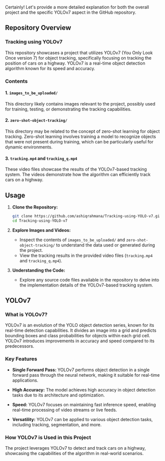 Certainly! Let's provide a more detailed explanation for both the overall project and the specific YOLOv7 aspect in the GitHub repository.

## Repository Overview

### Tracking using YOLOv7

This repository showcases a project that utilizes YOLOv7 (You Only Look Once version 7) for object tracking, specifically focusing on tracking the position of cars on a highway. YOLOv7 is a real-time object detection algorithm known for its speed and accuracy.

### Contents

#### 1. `images_to_be_uploaded/`

This directory likely contains images relevant to the project, possibly used for training, testing, or demonstrating the tracking capabilities.

#### 2. `zero-shot-object-tracking/`

This directory may be related to the concept of zero-shot learning for object tracking. Zero-shot learning involves training a model to recognize objects that were not present during training, which can be particularly useful for dynamic environments.

#### 3. `tracking.mp4` and `tracking_q.mp4`

These video files showcase the results of the YOLOv7-based tracking system. The videos demonstrate how the algorithm can efficiently track cars on a highway.

## Usage

1. **Clone the Repository:**
   ```bash
   git clone https://github.com/ashiqrahmana/Tracking-using-YOLO-v7.git
   cd Tracking-using-YOLO-v7
   ```

2. **Explore Images and Videos:**
   - Inspect the contents of `images_to_be_uploaded/` and `zero-shot-object-tracking/` to understand the data used or generated during the project.
   - View the tracking results in the provided video files (`tracking.mp4` and `tracking_q.mp4`).

3. **Understanding the Code:**
   - Explore any source code files available in the repository to delve into the implementation details of the YOLOv7-based tracking system.

## YOLOv7

### What is YOLOv7?

YOLOv7 is an evolution of the YOLO object detection series, known for its real-time detection capabilities. It divides an image into a grid and predicts bounding boxes and class probabilities for objects within each grid cell. YOLOv7 introduces improvements in accuracy and speed compared to its predecessors.

### Key Features

- **Single Forward Pass:** YOLOv7 performs object detection in a single forward pass through the neural network, making it suitable for real-time applications.
  
- **High Accuracy:** The model achieves high accuracy in object detection tasks due to its architecture and optimization.

- **Speed:** YOLOv7 focuses on maintaining fast inference speed, enabling real-time processing of video streams or live feeds.

- **Versatility:** YOLOv7 can be applied to various object detection tasks, including tracking, segmentation, and more.

### How YOLOv7 is Used in this Project

The project leverages YOLOv7 to detect and track cars on a highway, showcasing the capabilities of the algorithm in real-world scenarios.
